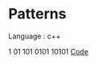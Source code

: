 # Patterns
Language : c++

1
01
101
0101
10101
<a href="https://www.google.com/" target="_blank">Code</a>
